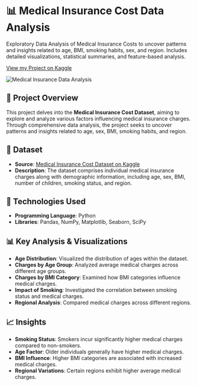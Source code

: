 # 📊 Medical Insurance Cost Data Analysis

Exploratory Data Analysis of Medical Insurance Costs to uncover patterns and insights related to age, BMI, smoking habits, sex, and region. Includes detailed visualizations, statistical summaries, and feature-based analysis.

[View my Project on Kaggle](https://www.kaggle.com/code/sapnagangad/medical-insurance-cost-da)



![Medical Insurance Data Analysis](https://miro.medium.com/v2/resize:fit:1400/format:webp/0*ssbGU5VIxtVB6NrF)

## 🧠 Project Overview

This project delves into the **Medical Insurance Cost Dataset**, aiming to explore and analyze various factors influencing medical insurance charges. Through comprehensive data analysis, the project seeks to uncover patterns and insights related to age, sex, BMI, smoking habits, and region.

## 📁 Dataset

- **Source**: [Medical Insurance Cost Dataset on Kaggle](https://www.kaggle.com/datasets/mosapabdelghany/medical-insurance-cost-dataset)
- **Description**: The dataset comprises individual medical insurance charges along with demographic information, including age, sex, BMI, number of children, smoking status, and region.

## 🔧 Technologies Used

- **Programming Language**: Python
- **Libraries**: Pandas, NumPy, Matplotlib, Seaborn, SciPy

## 📊 Key Analysis & Visualizations

- **Age Distribution**: Visualized the distribution of ages within the dataset.
- **Charges by Age Group**: Analyzed average medical charges across different age groups.
- **Charges by BMI Category**: Examined how BMI categories influence medical charges.
- **Impact of Smoking**: Investigated the correlation between smoking status and medical charges.
- **Regional Analysis**: Compared medical charges across different regions.

## 📈 Insights

- **Smoking Status**: Smokers incur significantly higher medical charges compared to non-smokers.
- **Age Factor**: Older individuals generally have higher medical charges.
- **BMI Influence**: Higher BMI categories are associated with increased medical charges.
- **Regional Variations**: Certain regions exhibit higher average medical charges.


